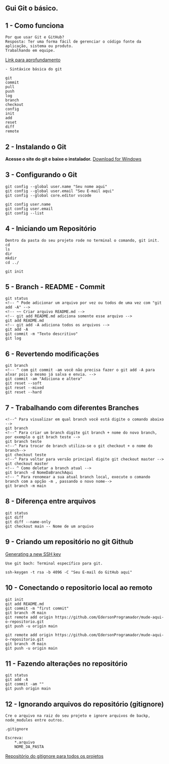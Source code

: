 ## Gui Git o básico.

## 1 - Como funciona
    Por que usar Git e GitHub?
    Resposta: Ter uma forma fácil de gerenciar o código fonte da aplicação, sistema ou produto.
    Trabalhando em equipe.
 <a href="https://www.alura.com.br/artigos/o-que-e-git-github" target="_blank">Link para aprofundamento</a>
    

    - Sintáxice básica do git

    git
    commit
    pull
    push
    log
    branch
    checkout
    config
    init
    add
    reset
    diff
    remote

## 2 - Instalando o Git
<b>Acesse o site do git e baixe o instalador.</b>
<a href="https://git-scm.com/" target="_blank">Download for Windows</a>


## 3 - Configurando o Git
    git config --global user.name "Seu nome aqui"
    git config --global user.email "Seu E-mail aqui"
    git config --global core.editor vscode

    git config user.name
    git config user.email
    git config --list

## 4 - Iniciando um Repositório
    Dentro da pasta do seu projeto rode no terminal o comando, git init.
    cd
    ls
    dir
    mkdir
    cd ../

    git init

## 5 - Branch - README - Commit
    git status
    <!-- ^ Pode adicionar um arquivo por vez ou todos de uma vez com "git add -A" -->
    <!-- ~~ Criar arquivo README.md -->
    <!-- git add README.md adiciona somente esse arquivo -->
    git add README.md
    <!-- git add -A adiciona todos os arquivos -->
    git add -A
    git commit -m "Texto descritivo"
    git log

## 6 - Revertendo modificações
    git branch
    <!-- ^ com git commit -am você não precisa fazer o git add -A para alvar pois o mesmo já salva e envia. -->
    git commit -am "Adiciona e altera"
    git reset --soft
    git reset --mixed
    git reset --hard

## 7 - Trabalhando com diferentes Branches

    <!--^ Para visualizar em qual branch você está digite o comando abaixo -->
    git branch
    <!--^ Para criar um branch digite git branch + nome do novo branch, por exemplo o git brach teste -->
    git branch teste
    <!--^ Para trocar de branch utiliza-se o git checkout + o nome do branch-->
    git checkout teste
    <!--^ Para voltar para versão principal digite git checkout master -->
    git checkout master
    <!-- ^ Como deletar a branch atual -->
    git branch -d NomeDaBranchAqui
    <!-- ^ Para renomear a sua atual branch local, execute o comando branch com a opção -m , passando o novo nome-->
    git branch -m main


## 8 - Diferença entre arquivos

<!-- * Saber quais arquivos foram adicionados, alterado, ou deletados antes de comitar os arquivos. -->
    git status
    git diff
    git diff --name-only
    git checkout main -- Nome de um arquivo

## 9 - Criando um repositório no git Github

<!-- * Generating a new SSH key and adding it to the ssh-agent for windowns -->

  <a href="https://docs.github.com/pt/authentication/connecting-to-github-with-ssh/generating-a-new-ssh-key-and-adding-it-to-the-ssh-agent#platform-windows">Generating a new SSH key</a>

    Use git bach: Terminal específico para git.

    ssh-keygen -t rsa -b 4096 -C "Seu E-mail do GitHub aqui"


## 10 - Conectando o repositorio local ao remoto

<!-- ^ …or create a new repository on the command line -->

    git init
    git add README.md
    git commit -m "first commit"
    git branch -M main
    git remote add origin https://github.com/EdersonProgramador/mude-aqui-o-repositorio.git
    git push -u origin main

<!-- ^ …or push an existing repository from the command line -->

    git remote add origin https://github.com/EdersonProgramador/mude-aqui-o-repositorio.git
    git branch -M main
    git push -u origin main


## 11 - Fazendo alterações no repositório

    git status
    git add -A
    git commit -am ""
    git push origin main

## 12 - Ignorando arquivos do repositório (gitignore)
    
    Cre o arquivo na raiz do seu projeto e ignore arquivos de backp, node_modules entre outros.
    
    .gitignore

    Escreva:
        *.arquivo
        NOME_DA_PASTA

<a href="https://github.com/github/gitignore" target="_blank">Repositório do gitignore para todos os projetos</a>